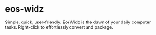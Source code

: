 # eos-widz
Simple, quick, user-friendly. EosWidz is the dawn of your daily computer tasks. Right-click to effortlessly convert and package.
